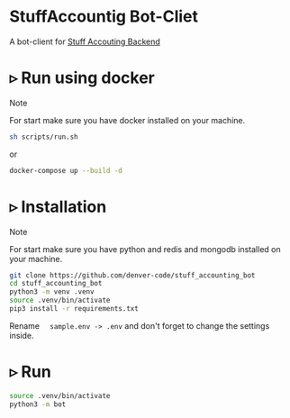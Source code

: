 # StuffAccountig Bot-Cliet
A bot-client for [Stuff Accouting Backend](https://github.com/denver-code/stuff_accounting_backend)
# ▹ Run using docker #
> [!NOTE]  
> For start make sure you have docker installed on your machine.
```bash
sh scripts/run.sh
```
or
``` bash
docker-compose up --build -d
```
# ▹ Installation #
> [!NOTE]  
> For start make sure you have python and redis and mongodb installed on your machine.
``` Bash
git clone https://github.com/denver-code/stuff_accounting_bot
cd stuff_accounting_bot
python3 -m venv .venv
source .venv/bin/activate
pip3 install -r requirements.txt
```   
Rename ```  sample.env -> .env``` and don't forget to change the settings inside.

# ▹ Run #
``` Bash
source .venv/bin/activate
python3 -m bot
```

